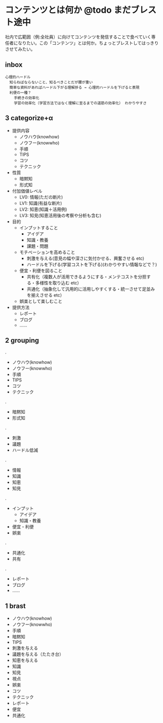 # コンテンツとは何か @todo まだブレスト途中
社内で広範囲（例:全社員）に向けてコンテンツを発信することで食べていく専任者になりたい。この「コンテンツ」とは何か。ちょっとブレストしてはっきりさせてみたい。

## inbox

```
心理的ハードル
  知らねばならないこと、知るべきことだが腰が重い
  簡単な資料があればハードル下がる理解捗る → 心理的ハードルを下げると表現
  利便の一種？
    手続きの効率化
    学習の効率化（学習方法ではなく理解に至るまでの道筋の効率化） わかりやすさ
```

## 3 categorize+α
- 提供内容
  - ノウハウ(knowhow)
  - ノウフー(knowwho)
  - 手順
  - TIPS
  - コツ
  - テクニック
- 性質
  - 暗黙知
  - 形式知
- 付加価値レベル
  - LV0: 情報(ただの断片)
  - LV1: 知識(有益な断片)
  - LV2: 知恵(知識＋活用例)
  - LV3: 知見(知恵活用後の考察や分析も含む)
- 目的
  - インプットすること
    - アイデア
    - 知識・教養
    - 課題・問題
  - モチベーションを高めること
    - 刺激を与える(意見の幅や深さに気付かせる、興奮させる etc)
    - ハードルを下げる(学習コストを下げる)(わかりやすい情報などで？)
  - 便宜・利便を図ること
    - 共有化（複数人が活用できるようにする・メンテコストを分担する・多様性を取り込む etc）
    - 共通化（抽象化して汎用的に活用しやすくする・統一させて足並みを揃えさせる etc）
  - 娯楽として楽しむこと
- 提供方法
  - レポート
  - ブログ
  - ……

## 2 grouping
.

- ノウハウ(knowhow)
- ノウフー(knowwho)
- 手順
- TIPS
- コツ
- テクニック

.

- 暗黙知
- 形式知

.

- 刺激
- 議題
- ハードル低減

.
- 情報
- 知識
- 知恵
- 知見

.

- インプット
  - アイデア
  - 知識・教養
- 便宜・利便
- 娯楽

.

- 共通化
- 共有

.

- レポート
- ブログ
- ……

## 1 brast
- ノウハウ(knowhow)
- ノウフー(knowwho)
- 手順
- 暗黙知
- TIPS
- 刺激を与える
- 議題を与える（たたき台）
- 知恵を与える
- 知識
- 知見
- 視点
- 娯楽
- コツ
- テクニック
- レポート
- 便宜
- 共通化
